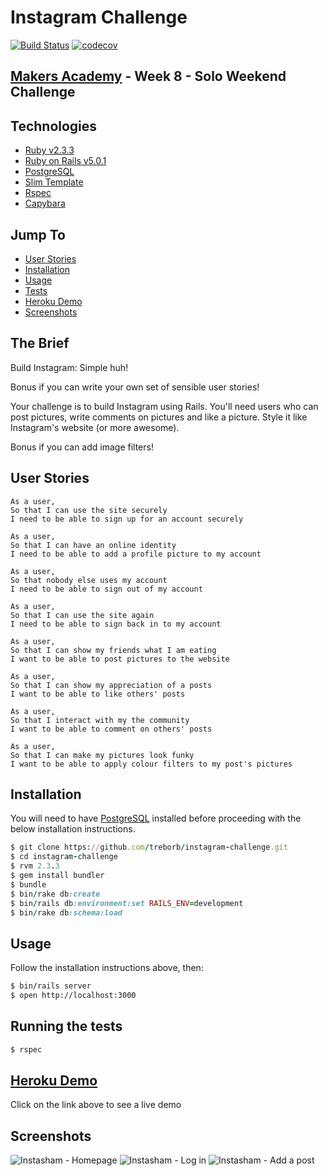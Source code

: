 # Instagram Challenge

[![Build Status](https://travis-ci.org/treborb/instagram-challenge.svg?branch=master)](https://travis-ci.org/treborb/instagram-challenge)
[![codecov](https://codecov.io/gh/treborb/instagram-challenge/branch/master/graph/badge.svg)](https://codecov.io/gh/treborb/instagram-challenge)

## [Makers Academy](http://www.makersacademy.com) - Week 8 - Solo Weekend Challenge

## Technologies
* [Ruby v2.3.3](https://www.ruby-lang.org/en/)
* [Ruby on Rails v5.0.1](http://rubyonrails.org/)
* [PostgreSQL](https://www.postgresql.org/)
* [Slim Template](http://slim-lang.com/)
* [Rspec](http://rspec.info/)
* [Capybara](https://github.com/teamcapybara/capybara)

## Jump To
* [User Stories](#user-stories)
* [Installation](#install)
* [Usage](#usage)
* [Tests](#tests)
* [Heroku Demo](#demo)
* [Screenshots](#screenshots)

## The Brief

Build Instagram: Simple huh!

Bonus if you can write your own set of sensible user stories!

Your challenge is to build Instagram using Rails. You'll need users who can post pictures, write comments on pictures and like a picture. Style it like Instagram's website (or more awesome).

Bonus if you can add image filters!

## <a name="user-stories">User Stories</a>

```
As a user,
So that I can use the site securely
I need to be able to sign up for an account securely

As a user,
So that I can have an online identity
I need to be able to add a profile picture to my account

As a user,
So that nobody else uses my account
I need to be able to sign out of my account

As a user,
So that I can use the site again
I need to be able to sign back in to my account

As a user,
So that I can show my friends what I am eating
I want to be able to post pictures to the website

As a user,
So that I can show my appreciation of a posts
I want to be able to like others' posts

As a user,
So that I interact with my the community
I want to be able to comment on others' posts

As a user,
So that I can make my pictures look funky
I want to be able to apply colour filters to my post's pictures
```

## <a name="install">Installation</a>
You will need to have [PostgreSQL](https://www.postgresql.org/) installed before proceeding with the below installation instructions.
```ruby
$ git clone https://github.com/treborb/instagram-challenge.git
$ cd instagram-challenge
$ rvm 2.3.3
$ gem install bundler
$ bundle
$ bin/rake db:create
$ bin/rails db:environment:set RAILS_ENV=development
$ bin/rake db:schema:load
```

## <a name="usage">Usage</a>
Follow the installation instructions above, then:
```sh
$ bin/rails server
$ open http://localhost:3000
```

## <a name="tests">Running the tests</a>
```sh
$ rspec
```

## <a name="demo">[Heroku Demo](http://robs-instasham.herokuapp.com/)</a>
Click on the link above to see a live demo

## <a name="screenshots">Screenshots</a>

![Instasham - Homepage](http://0127599070f05b20f2ae-cf41a704c6c093350fcb8a1fb943b3e5.r25.cf5.rackcdn.com/github-readme-images/instasham/home.png)
![Instasham - Log in](http://0127599070f05b20f2ae-cf41a704c6c093350fcb8a1fb943b3e5.r25.cf5.rackcdn.com/github-readme-images/instasham/log-in.png)
![Instasham - Add a post](http://0127599070f05b20f2ae-cf41a704c6c093350fcb8a1fb943b3e5.r25.cf5.rackcdn.com/github-readme-images/instasham/add-post.png)
